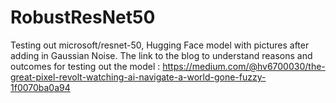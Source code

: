 # RobustResNet50
Testing out microsoft/resnet-50, Hugging Face model with pictures after adding in Gaussian Noise.
The link to the blog to understand reasons and outcomes for testing out the model : https://medium.com/@hv6700030/the-great-pixel-revolt-watching-ai-navigate-a-world-gone-fuzzy-1f0070ba0a94 
